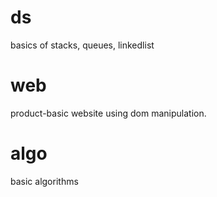 # ds
basics of stacks, queues, linkedlist
# web
product-basic website using dom manipulation.
# algo
basic algorithms
